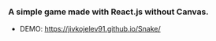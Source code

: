 ### A simple game made with React.js without Canvas.

* DEMO: https://jivkojelev91.github.io/Snake/


